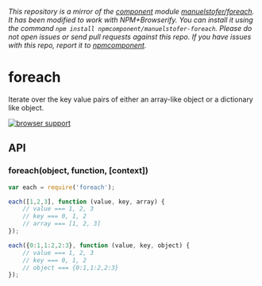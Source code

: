 *This repository is a mirror of the [component](http://component.io) module [manuelstofer/foreach](http://github.com/manuelstofer/foreach). It has been modified to work with NPM+Browserify. You can install it using the command `npm install npmcomponent/manuelstofer-foreach`. Please do not open issues or send pull requests against this repo. If you have issues with this repo, report it to [npmcomponent](https://github.com/airportyh/npmcomponent).*

# foreach

Iterate over the key value pairs of either an array-like object or a dictionary like object.

[![browser support][1]][2]

## API

### foreach(object, function, [context])

```js
var each = require('foreach');

each([1,2,3], function (value, key, array) {
    // value === 1, 2, 3
    // key === 0, 1, 2
    // array === [1, 2, 3]
});

each({0:1,1:2,2:3}, function (value, key, object) {
    // value === 1, 2, 3
    // key === 0, 1, 2
    // object === {0:1,1:2,2:3}
});
```

[1]: https://ci.testling.com/manuelstofer/foreach.png
[2]: https://ci.testling.com/manuelstofer/foreach

